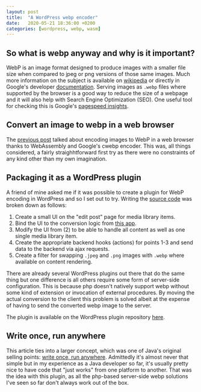 ```yaml
---
layout: post
title:  "A WordPress webp encoder"
date:   2020-05-21 18:36:00 +0200
categories: [wordpress, webp, wasm]
---
```


## So what is webp anyway and why is it important?

WebP is an image format designed to produce images with a smaller file size when compared to jpeg or png versions of those same images. Much more information on the subject is available on [wikipedia](https://en.wikipedia.org/wiki/WebP) or directly in Google's developer [documentation](https://developers.google.com/speed/webp). Serving images as `.webp` files where supported by the browser is a good way to reduce the size of a webpage and it will also help with Search Engine Optimization (SEO). One useful tool for checking this is Google's [pagespeed insights](https://developers.google.com/speed/pagespeed/insights).

## Convert an image to webp in a web browser

The [previous post](https://wrburnham.github.io/react/webp/wasm/2020/04/30/libwebp-encode.html) talked about encoding images to WebP in a web browser thanks to WebAssembly and Google's cwebp encoder. This was, all things considered, a fairly straighhtforward first try as there were no constraints of any kind other than my own imagination.

## Packaging it as a WordPress plugin

A friend of mine asked me if it was possible to create a plugin for WebP encoding in WordPress and so I set out to try. Writing the [source code](https://github.com/wrburnham/wp-webp-wasm) was broken down as follows:

1. Create a small UI on the "edit post" page for media library items.
2. Bind the UI to the conversion logic from [this app](https://wrburnham.github.io/etc/libwebp-encode/).
3. Modify the UI from (2) to be able to handle all content as well as one single media library item.
4. Create the appropriate backend hooks (actions) for points 1-3 and send data to the backend via ajax requests.
5. Create a filter for swapping `.jpeg` and `.png` images with `.webp` where available on content rendering.

There are already several WordPress plugins out there that do the same thing but one difference is all others require some form of server-side configuration. This is because php doesn't natively support webp without some kind of extension or invocation of external procedures. By moving the actual conversion to the client this problem is solved albeit at the expense of having to send the converted webp image to the server.

The plugin is available on the WordPress plugin repository [here](https://wordpress.org/plugins/webp-wasm/).

## Write once, run anywhere

This article ties into a larger concept, which was one of Java's original selling points: [write once, run anywhere](https://en.wikipedia.org/wiki/Write_once,_run_anywhere). Admittedly it's almost never that simple but in my experience as a Java developer so far, it's usually pretty nice to have code that "just works" from one platform to another. That was the idea with this plugin, as all the php-based server-side webp solutions I've seen so far don't always work out of the box.
